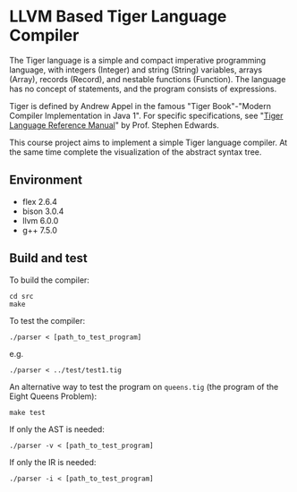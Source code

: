 # LLVM Based Tiger Language Compiler
The Tiger language is a simple and compact imperative programming language, with integers (Integer) and string (String) variables, arrays (Array), records (Record), and nestable functions (Function). The language has no concept of statements, and the program consists of expressions.

Tiger is defined by Andrew Appel in the famous "Tiger Book"-"Modern Compiler Implementation in Java 1". For specific specifications, see "[Tiger Language Reference Manual](http://www.cs.columbia.edu/~sedwards/classes/2002/w4115/tiger.pdf)" by Prof. Stephen Edwards.

This course project aims to implement a simple Tiger language compiler. At the same time complete the visualization of the abstract syntax tree.

## Environment
- flex 2.6.4
- bison 3.0.4
- llvm 6.0.0
- g++ 7.5.0

## Build and test
To build the compiler:
```
cd src
make
```
To test the compiler:
```
./parser < [path_to_test_program]
```
e.g.
```
./parser < ../test/test1.tig
```

An alternative way to test the program on `queens.tig` (the program of the Eight Queens Problem):
```
make test
```

If only the AST is needed:
```
./parser -v < [path_to_test_program]
```

If only the IR is needed:
```
./parser -i < [path_to_test_program]
```
